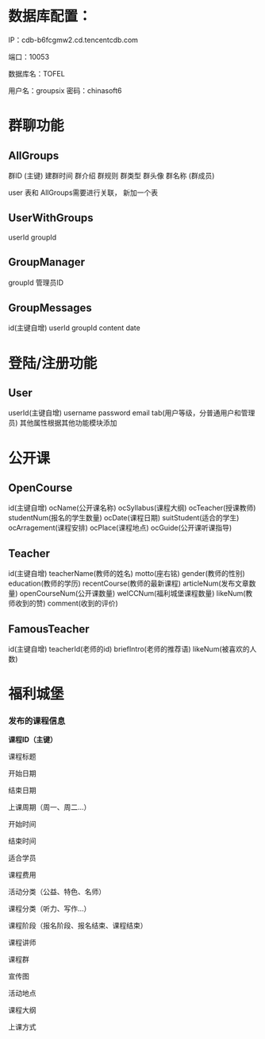# 数据库配置：

IP：cdb-b6fcgmw2.cd.tencentcdb.com 

端口：10053

数据库名：TOFEL

用户名：groupsix 
密码：chinasoft6

# 群聊功能

## AllGroups

群ID (主键)  建群时间  群介绍   群规则  群类型  群头像  群名称
(群成员)

user 表和 AllGroups需要进行关联， 新加一个表

## UserWithGroups

userId   groupId

## GroupManager
  
groupId  管理员ID

## GroupMessages

id(主键自增)  userId  groupId  content  date

# 登陆/注册功能

## User

userId(主键自增) username password email tab(用户等级，分普通用户和管理员)
其他属性根据其他功能模块添加

# 公开课

## OpenCourse

id(主键自增)  ocName(公开课名称) ocSyllabus(课程大纲) ocTeacher(授课教师) studentNum(报名的学生数量) ocDate(课程日期) suitStudent(适合的学生) ocArragement(课程安排) ocPlace(课程地点) ocGuide(公开课听课指导)

## Teacher

id(主键自增) teacherName(教师的姓名) motto(座右铭) gender(教师的性别) education(教师的学历) recentCourse(教师的最新课程) articleNum(发布文章数量) openCourseNum(公开课数量) welCCNum(福利城堡课程数量) likeNum(教师收到的赞) comment(收到的评价)

## FamousTeacher

id(主键自增) teacherId(老师的id) briefIntro(老师的推荐语) likeNum(被喜欢的人数)

# 福利城堡

### 发布的课程信息

**课程ID（主键）**

课程标题

开始日期

结束日期

上课周期（周一、周二…）

开始时间

结束时间

适合学员

课程费用

活动分类（公益、特色、名师）

课程分类（听力、写作…）

课程阶段（报名阶段、报名结束、课程结束）

课程讲师

课程群

宣传图

活动地点

课程大纲

上课方式